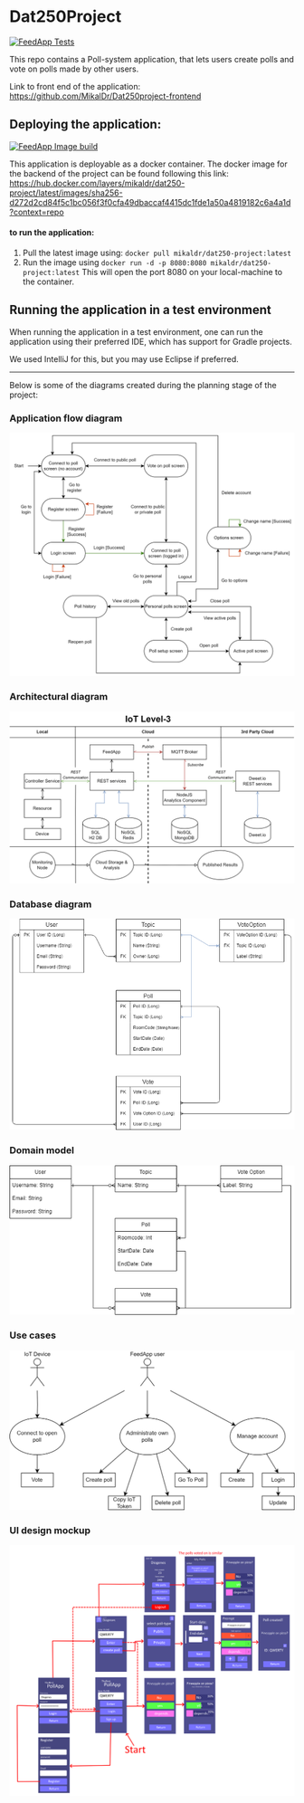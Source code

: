 # Dat250Project

[![FeedApp Tests](../../actions/workflows/gradle.yml/badge.svg)](../../actions/workflows/gradle.yml)

This repo contains a Poll-system application, that lets users create polls and vote on polls made by other users.  

Link to front end of the application: https://github.com/MikalDr/Dat250project-frontend  

## Deploying the application:
[![FeedApp Image build](../../actions/workflows/main.yml/badge.svg)](../../actions/workflows/main.yml)

This application is deployable as a docker container. 
The docker image for the backend of the project can be found following this link:
https://hub.docker.com/layers/mikaldr/dat250-project/latest/images/sha256-d272d2cd84f5c1bc056f3f0cfa49dbaccaf4415dc1fde1a50a4819182c6a4a1d?context=repo

#### to run the application:
1. Pull the latest image using: `docker pull mikaldr/dat250-project:latest`
2. Run the image using `docker run -d -p 8080:8080 mikaldr/dat250-project:latest`
   This will open the port 8080 on your local-machine to the container.

## Running the application in a test environment
When running the application in a test environment, one can run the application using
their preferred IDE, which has support for Gradle projects.

We used IntelliJ for this, but you may use Eclipse if preferred.

---
Below is some of the diagrams created during the planning stage of the project:
### Application flow diagram
![Applicataion Flow Diagram](Diagrams/application_flow.png)
### Architectural diagram
![AoT](Diagrams/ArchitecturalDiagram.png)
### Database diagram
![Database Diagram](Diagrams/database.png)
### Domain model
![Database Diagram](Diagrams/DomainModel.png)
### Use cases
![Use Cases](Diagrams/UseCases.png)
### UI design mockup
![UI demo](Diagrams/UIDesign.png)
 
